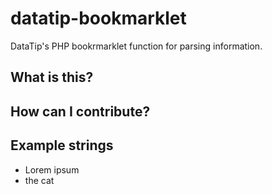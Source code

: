 # datatip-bookmarklet
DataTip's PHP bookrmarklet function for parsing information.

## What is this?



## How can I contribute?

## Example strings
* Lorem ipsum
* the cat

